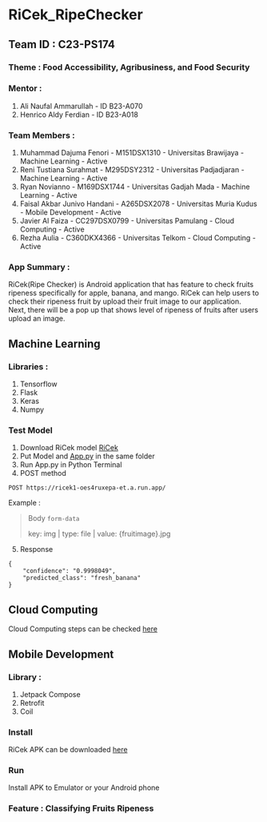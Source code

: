 # RiCek_RipeChecker

## Team ID : C23-PS174
### Theme : Food Accessibility, Agribusiness, and Food Security

### Mentor : 
1. Ali Naufal Ammarullah - ID B23-A070
2. Henrico Aldy Ferdian - ID B23-A018

### Team Members : 
1. Muhammad Dajuma Fenori - M151DSX1310 - Universitas Brawijaya - Machine Learning - Active
2. Reni Tustiana Surahmat - M295DSY2312 - Universitas Padjadjaran - Machine Learning - Active
3. Ryan Novianno - M169DSX1744 - Universitas Gadjah Mada - Machine Learning - Active
4. Faisal Akbar Junivo Handani - A265DSX2078 - Universitas Muria Kudus - Mobile Development - Active
5. Javier Al Faiza - CC297DSX0799 - Universitas Pamulang - Cloud Computing - Active
6. Rezha Aulia - C360DKX4366 - Universitas Telkom - Cloud Computing - Active

### App Summary : 
RiCek(Ripe Checker) is Android application that has feature to check fruits ripeness specifically for apple, banana, and mango. RiCek can help users to check their ripeness fruit by upload  their fruit image to our application. Next, there will be a pop up that shows level of ripeness of fruits after users upload an image. 

## Machine Learning 

### Libraries : 
1. Tensorflow
2. Flask
3. Keras
4. Numpy

### Test Model
1. Download RiCek model [RiCek](https://drive.google.com/file/d/13rma21dnkfG00UQUbsYsQfZjzO0L0ORL/view?usp=sharing)
2. Put Model and [App.py](https://github.com/juuu28/RiCek_RipeChecker/blob/main/machine_learning/Flask/app.py) in the same folder
3. Run App.py in Python Terminal
4. POST method
```
POST https://ricek1-oes4ruxepa-et.a.run.app/
```
Example :
> Body `form-data`
> 
> key: img | type: file | value: {fruitimage}.jpg


5. Response
```
{
    "confidence": "0.9998049",
    "predicted_class": "fresh_banana"
}
```

## Cloud Computing
Cloud Computing steps can be checked [here](https://github.com/juuu28/RiCek_RipeChecker/blob/main/cloud_computing/cloud_run_deployment/README.md)

## Mobile Development 

### Library :
1. Jetpack Compose
2. Retrofit
3. Coil

### Install 
RiCek APK can be downloaded [here](https://drive.google.com/file/d/1Km-ZB3rHf1V2ff3RqejvLu3WKaunetoE/view?usp=sharing)

### Run
Install APK to Emulator or your Android phone

### Feature : Classifying Fruits Ripeness



